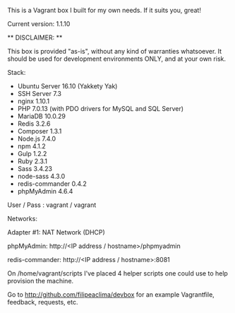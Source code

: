 This is a Vagrant box I built for my own needs. If it suits you, great!

Current version: 1.1.10

** DISCLAIMER: **

This box is provided "as-is", without any kind of warranties whatsoever. It should be used for development environments ONLY, and at your own risk.

Stack:

- Ubuntu Server 16.10 (Yakkety Yak)
- SSH Server 7.3
- nginx 1.10.1
- PHP 7.0.13 (with PDO drivers for MySQL and SQL Server)
- MariaDB 10.0.29
- Redis 3.2.6
- Composer 1.3.1
- Node.js 7.4.0
- npm 4.1.2
- Gulp 1.2.2
- Ruby 2.3.1
- Sass 3.4.23
- node-sass 4.3.0
- redis-commander 0.4.2
- phpMyAdmin 4.6.4

User / Pass : vagrant / vagrant

Networks:

Adapter #1: NAT Network (DHCP)

phpMyAdmin: http://\<IP address / hostname\>/phpmyadmin

redis-commander: http://\<IP address / hostname\>:8081

On /home/vagrant/scripts I've placed 4 helper scripts one could use to help provision the machine.

Go to http://github.com/filipeaclima/devbox for an example Vagrantfile, feedback, requests, etc.
